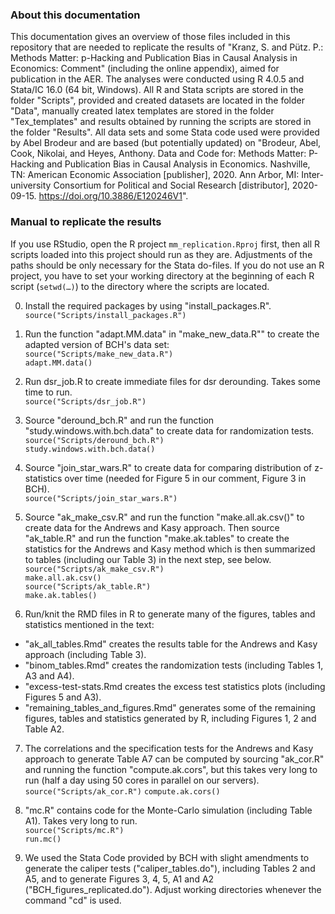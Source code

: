 ### About this documentation
This documentation gives an overview of those files included in this repository that are needed to replicate the results of "Kranz, S. and Pütz. P.: Methods Matter: p-Hacking and Publication Bias in Causal Analysis in Economics: Comment" (including the online appendix), aimed for publication in the AER.
The analyses were conducted using R 4.0.5 and Stata/IC 16.0 (64 bit, Windows). All R and Stata scripts are stored in the folder "Scripts", provided and created datasets are located in the folder "Data", manually created latex templates are stored in the folder "Tex_templates" and results obtained by running the scripts are stored in the folder "Results". 
All data sets and some Stata code used were provided by Abel Brodeur and are based (but potentially updated) on "Brodeur, Abel, Cook, Nikolai, and Heyes, Anthony. Data and Code for: Methods Matter: P-Hacking and Publication Bias in Causal Analysis in Economics. Nashville, TN: American Economic Association [publisher], 2020. Ann Arbor, MI: Inter-university Consortium for Political and Social Research [distributor], 2020-09-15. https://doi.org/10.3886/E120246V1".


### Manual to replicate the results
If you use RStudio, open the R project 
`mm_replication.Rproj` first, then all R scripts loaded into this project should run as they are. Adjustments of the paths should be only necessary for the Stata do-files.
If you do not use an R project, you have to set your working directory at the beginning of each R script (`setwd(…)`) to the directory where the scripts are located.

0. Install the required packages by using "install_packages.R". \
`source("Scripts/install_packages.R")`

1. Run the function "adapt.MM.data" in "make_new_data.R"" to create the adapted version of BCH's data set: \
`source("Scripts/make_new_data.R")` \
`adapt.MM.data()`

2. Run dsr_job.R to create immediate files for dsr derounding. Takes some time to run. \
`source("Scripts/dsr_job.R")`

3. Source "deround_bch.R" and run the function "study.windows.with.bch.data" to create data for randomization tests.\
`source("Scripts/deround_bch.R")`\
`study.windows.with.bch.data()`

4. Source "join_star_wars.R" to create data for comparing distribution of z-statistics over time (needed for Figure 5 in our comment, Figure 3 in BCH).\
`source("Scripts/join_star_wars.R")`

5. Source "ak_make_csv.R" and run the function "make.all.ak.csv()" to create data for the Andrews and Kasy approach. Then source "ak_table.R" and run the function "make.ak.tables" to create the statistics for the Andrews and Kasy method which is then summarized to tables (including our Table 3) in the next step, see below. \
`source("Scripts/ak_make_csv.R")`\
`make.all.ak.csv()`\
`source("Scripts/ak_table.R")`\
`make.ak.tables()`

6. Run/knit the RMD files in R to generate many of the figures, tables and statistics mentioned in the text:
* "ak_all_tables.Rmd" creates the results table for the Andrews and Kasy approach (including Table 3).
* "binom_tables.Rmd" creates the randomization tests (including Tables 1, A3 and A4).
* "excess-test-stats.Rmd creates the excess test statistics plots (including Figures 5 and A3).
* "remaining_tables_and_figures.Rmd" generates some of the remaining figures, tables and statistics generated by R, including Figures 1, 2 and Table A2.

7. The correlations and the specification tests for the Andrews and Kasy approach to generate Table A7 can be computed by sourcing "ak_cor.R" and running the function "compute.ak.cors", but this takes very long to run (half a day using 50 cores in parallel on our servers).\
`source("Scripts/ak_cor.R")`
`compute.ak.cors()`

8. "mc.R" contains code for the Monte-Carlo simulation (including Table A1). Takes very long to run. \
`source("Scripts/mc.R")` \
`run.mc()`

9. We used the Stata Code provided by BCH with slight amendments to generate the caliper tests ("caliper_tables.do"), including Tables 2 and A5, and to generate Figures 3, 4, 5, A1 and A2 ("BCH_figures_replicated.do"). Adjust working directories whenever the command "cd" is used.
